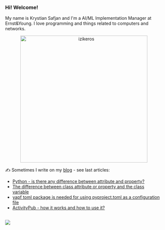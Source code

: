 ### Hi! Welcome!

<!-- INTRO -->
<p>My name is Krystian Safjan and I'm a AI/ML Implementation Manager at Ernst&Young. I love programming and things related to computers and networks.</p>

<!-- TECHNOLOGIES AND STATS -->
<center>
<!-- <p><img align="left" src="https://github-readme-stats.vercel.app/api/top-langs?username=izikeros&show_icons=true&locale=en&layout=compact" alt="izikeros" /></p> -->

<p>&nbsp;<img align="center" src="https://github-readme-stats.vercel.app/api?username=izikeros&count_private=true&show_icons=true" alt="izikeros" width="410" /></p>
</center>

<!-- MY WRITINGS -->
✍️ Sometimes I write on my [blog](http://safjan.com) - see last articles:
<!-- BLOG-POST-LIST:START -->
- [Python - is there any difference between attribute and property?](https://www.safjan.com/python-difference-betwee-attribute-and-property/)
- [The difference between class attribute or property and the class variable](https://www.safjan.com/the-difference-between-class-attribute-or-property-and-the-class-variable/)
- [yapf toml package is needed for using pyproject.toml as a configuration file](https://www.safjan.com/yapf-toml-package-is-needed-for-using-pyproject-toml-as-a-configuration%20-file/)
- [ActivityPub - how it works and how to use it?](https://www.safjan.com/activitypub-how-it-works-how-to-use-it/)
<!-- BLOG-POST-LIST:END -->

<!-- TROPHY -->
<br />
<img src="https://github-profile-trophy.vercel.app/?username=izikeros&theme=nord&no-frame=true&margin-w=10&column=7" />
